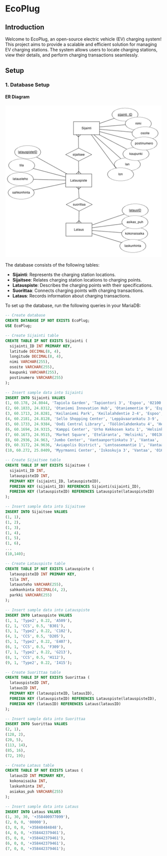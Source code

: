 # EcoPlug

## Introduction

Welcome to EcoPlug, an open-source electric vehicle (EV) charging system! This project aims to provide a scalable and efficient solution for managing EV charging stations. The system allows users to locate charging stations, view their details, and perform charging transactions seamlessly.

## Setup

### 1. Database Setup

#### ER Diagram

![ER Diagram](ER-Diagram.png)

The database consists of the following tables:

- **Sijainti**: Represents the charging station locations.
- **Sijaitsee**: Relates charging station locations to charging points.
- **Latauspiste**: Describes the charging points with their specifications.
- **Suorittaa**: Connects charging points with charging transactions.
- **Lataus**: Records information about charging transactions.

To set up the database, run the following queries in your MariaDB:

```sql
-- Create database
CREATE DATABASE IF NOT EXISTS EcoPlug;
USE EcoPlug;
```
```sql
-- Create Sijainti table
CREATE TABLE IF NOT EXISTS Sijainti (
  sijainti_ID INT PRIMARY KEY,
  latitude DECIMAL(8, 4),
  longitude DECIMAL(8, 4),
  nimi VARCHAR(255),
  osoite VARCHAR(255),
  kaupunki VARCHAR(255),
  postinumero VARCHAR(255)
);
```
```sql
-- Insert sample data into Sijainti
INSERT INTO Sijainti VALUES
(1, 60.178, 24.8044, 'Tapiola Garden', 'Tapiontori 3', 'Espoo', '02100'),
(2, 60.1833, 24.8312, 'Otaniemi Innovation Hub', 'Otaniementie 9', 'Espoo', '02150'),
(3, 60.1713, 24.8281, 'Keilaniemi Park', 'Keilalahdentie 2-4', 'Espoo', '02150'),
(4, 60.2181, 24.8128, 'Sello Shopping Center', 'Leppävaarankatu 3-9', 'Espoo', '02600'),
(5, 60.1733, 24.9384, 'Oodi Central Library', 'Töölönlahdenkatu 4', 'Helsinki', '00100'),
(6, 60.1694, 24.9315, 'Kamppi Center', 'Urho Kekkosen katu 1', 'Helsinki', '00100'),
(7, 60.1673, 24.9515, 'Market Square', 'Eteläranta', 'Helsinki', '00130'),
(8, 60.2936, 24.963, 'Jumbo Center', 'Vantaanportinkatu 3', 'Vantaa', '01510'),
(9, 60.3172, 24.9636, 'Aviapolis District', 'Lentoasemantie 1', 'Vantaa', '01530'),
(10, 60.272, 25.0409, 'Myyrmanni Center', 'Iskoskuja 3', 'Vantaa', '01600');
```

```sql
-- Create Sijaitsee table
CREATE TABLE IF NOT EXISTS Sijaitsee (
  sijainti_ID INT,
  latauspisteID INT,
  PRIMARY KEY (sijainti_ID, latauspisteID),
  FOREIGN KEY (sijainti_ID) REFERENCES Sijainti(sijainti_ID),
  FOREIGN KEY (latauspisteID) REFERENCES Latauspiste(latauspisteID)
);
```

```sql
-- Insert sample data into Sijaitsee
INSERT INTO Sijaitsee VALUES
(1, 1),
(1, 2),
(1, 3),
(1, 4),
(1, 5),
(1, 6),
...
(10,140);
```

```sql
-- Create Latauspiste table
CREATE TABLE IF NOT EXISTS Latauspiste (
  latauspisteID INT PRIMARY KEY,
  tila INT,
  latausteho VARCHAR(255),
  sahkonhinta DECIMAL(4, 2),
  parkki VARCHAR(255)
);
```

```sql
-- Insert sample data into Latauspiste
INSERT INTO Latauspiste VALUES
(1, 1, 'Type2', 0.22, 'A509'),
(2, 1, 'CCS', 0.5, 'B301'),
(3, 1, 'Type2', 0.22, 'C102'),
(4, 1, 'CCS', 0.5, 'D205'),
(5, 1, 'Type2', 0.22, 'E407'),
(6, 1, 'CCS', 0.5, 'F309'),
(7, 1, 'Type2', 0.22, 'G213'),
(8, 1, 'CCS', 0.5, 'H112'),
(9, 1, 'Type2', 0.22, 'I415');
```

```sql
-- Create Suorittaa table
CREATE TABLE IF NOT EXISTS Suorittaa (
  latauspisteID INT,
  latausID INT,
  PRIMARY KEY (latauspisteID, latausID),
  FOREIGN KEY (latauspisteID) REFERENCES Latauspiste(latauspisteID),
  FOREIGN KEY (latausID) REFERENCES Lataus(latausID)
);
```

```sql
-- Insert sample data into Suorittaa
INSERT INTO Suorittaa VALUES
(2, 1),
(128, 2),
(20, 5),
(113, 14),
(85, 16),
(72, 19);
```

```sql
-- Create Lataus table
CREATE TABLE IF NOT EXISTS Lataus (
  latausID INT PRIMARY KEY,
  kokonaisaika INT,
  laskunhinta INT,
  asiakas_puh VARCHAR(255)
);
```

```sql
-- Insert sample data into Lataus
INSERT INTO Lataus VALUES
(1, 30, 30, '+358400977099'),
(2, 0, 0, '00000'),
(3, 0, 0, '+35848484848'),
(4, 0, 0, '+358442379461'),
(5, 0, 0, '+358442379461'),
(6, 0, 0, '+358442379461'),
(7, 0, 0, '+358442379461');
```
